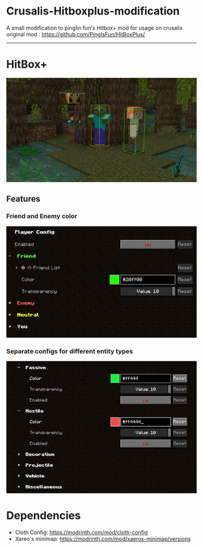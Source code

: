 
# Crusalis-Hitboxplus-modification
A small modification to pinglin fun's Hitbox+ mod for usage on crusalis
original mod : https://github.com/PingIsFun/HitBoxPlus/



<!-- modrinth_exclude.end -->

---
# HitBox+

![showcase](https://raw.githubusercontent.com/PingIsFun/HitBoxPlus/1.19/assets/readme/showcase.png)

## Features

### Friend and Enemy color

![player config](https://raw.githubusercontent.com/PingIsFun/HitBoxPlus/1.19/assets/readme/player_config.png)

### Separate configs for different entity types

![entity config](https://raw.githubusercontent.com/PingIsFun/HitBoxPlus/1.19/assets/readme/entity_config.png)


# Dependencies

- Cloth Config: https://modrinth.com/mod/cloth-config
- Xareo's minimap: https://modrinth.com/mod/xaeros-minimap/versions
